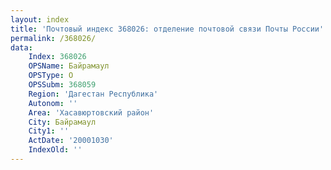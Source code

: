 ```yaml
---
layout: index
title: 'Почтовый индекс 368026: отделение почтовой связи Почты России'
permalink: /368026/
data:
    Index: 368026
    OPSName: Байрамаул
    OPSType: О
    OPSSubm: 368059
    Region: 'Дагестан Республика'
    Autonom: ''
    Area: 'Хасавюртовский район'
    City: Байрамаул
    City1: ''
    ActDate: '20001030'
    IndexOld: ''
---
```

